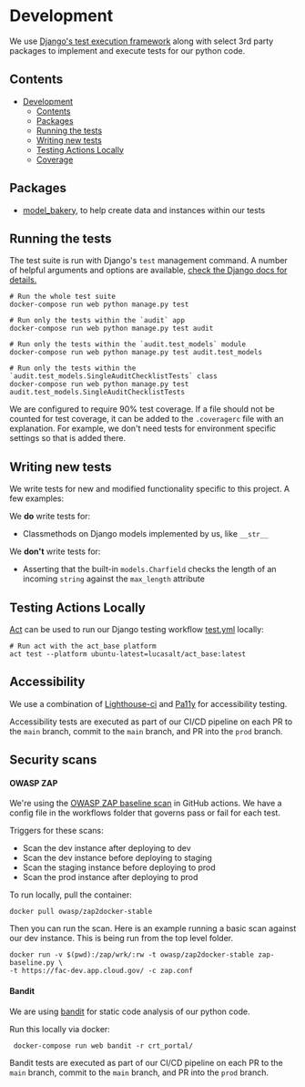 # Development

We use [Django's test execution framework](https://docs.djangoproject.com/en/4.0/topics/testing/) along with select 3rd party packages to implement and execute tests for our python code.

## Contents

- [Development](#development)
  - [Contents](#contents)
  - [Packages](#packages)
  - [Running the tests](#running-the-tests)
  - [Writing new tests](#writing-new-tests)
  - [Testing Actions Locally](#testing-actions-locally)
  - [Coverage](#coverage)

## Packages
 - [model_bakery](https://model-bakery.readthedocs.io/en/latest/), to help create data and instances within our tests

## Running the tests

The test suite is run with Django's `test` management command. A number of helpful arguments and options are available, [check the Django docs for details.](https://docs.djangoproject.com/en/4.0/topics/testing/overview/#running-tests-1)

```shell
# Run the whole test suite
docker-compose run web python manage.py test

# Run only the tests within the `audit` app
docker-compose run web python manage.py test audit

# Run only the tests within the `audit.test_models` module
docker-compose run web python manage.py test audit.test_models

# Run only the tests within the `audit.test_models.SingleAuditChecklistTests` class
docker-compose run web python manage.py test audit.test_models.SingleAuditChecklistTests
```
We are configured to require 90% test coverage. If a file should not be counted for test coverage, it can be added to the `.coveragerc` file with an explanation. For example, we don't need tests for environment specific settings so that is added there.

## Writing new tests

We write tests for new and modified functionality specific to this project. A few examples:

We **do** write tests for:
* Classmethods on Django models implemented by us, like `__str__`

We **don't** write tests for:
* Asserting that the built-in `models.Charfield` checks the length of an incoming `string` against the `max_length` attribute

## Testing Actions Locally

[Act](https://github.com/nektos/act) can be used to run our Django testing workflow [test.yml](.github/workflows/test.yml) locally:

```shell
# Run act with the act_base platform
act test --platform ubuntu-latest=lucasalt/act_base:latest
```

## Accessibility

We use a combination of [Lighthouse-ci](https://github.com/GoogleChrome/lighthouse-ci) and [Pa11y](https://pa11y.org/) for accessibility testing.

Accessibility tests are executed as part of our CI/CD pipeline on each PR to the `main` branch, commit to the `main` branch, and PR into the `prod` branch.

## Security scans
#### OWASP ZAP
We're using the [OWASP ZAP baseline scan](https://github.com/marketplace/actions/owasp-zap-baseline-scan) in GitHub actions. We have a config file in the workflows folder that governs pass or fail for each test.

Triggers for these scans:
 - Scan the dev instance after deploying to dev
 - Scan the dev instance before deploying to staging
 - Scan the staging instance before deploying to prod
 - Scan the prod instance after deploying to prod

To run locally, pull the container:
```
docker pull owasp/zap2docker-stable
```
Then you can run the scan. Here is an example running a basic scan against our dev instance. This is being run from the top level folder.
```
docker run -v $(pwd):/zap/wrk/:rw -t owasp/zap2docker-stable zap-baseline.py \
-t https://fac-dev.app.cloud.gov/ -c zap.conf
```

#### Bandit
We are using [bandit](https://bandit.readthedocs.io/en/latest/) for static code analysis of our python code.

Run this locally via docker:
```
 docker-compose run web bandit -r crt_portal/
```

Bandit tests are executed as part of our CI/CD pipeline on each PR to the `main` branch, commit to the `main` branch, and PR into the `prod` branch.
